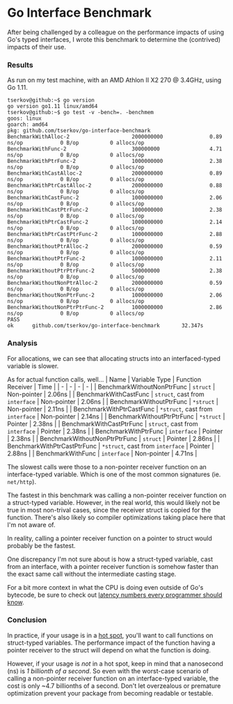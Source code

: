 # Go Interface Benchmark
After being challenged by a colleague on the performance impacts of using Go's typed interfaces, I wrote this benchmark to determine the (contrived) impacts of their use.

### Results
As run on my test machine, with an AMD Athlon II X2 270 @ 3.4GHz, using Go 1.11.
```
tserkov@github:~$ go version
go version go1.11 linux/amd64
tserkov@github:~$ go test -v -bench=. -benchmem
goos: linux
goarch: amd64
pkg: github.com/tserkov/go-interface-benchmark
BenchmarkWithAlloc-2                    2000000000               0.89 ns/op            0 B/op          0 allocs/op
BenchmarkWithFunc-2                     300000000                4.71 ns/op            0 B/op          0 allocs/op
BenchmarkWithPtrFunc-2                  1000000000               2.38 ns/op            0 B/op          0 allocs/op
BenchmarkWithCastAlloc-2                2000000000               0.89 ns/op            0 B/op          0 allocs/op
BenchmarkWithPtrCastAlloc-2             2000000000               0.88 ns/op            0 B/op          0 allocs/op
BenchmarkWithCastFunc-2                 1000000000               2.06 ns/op            0 B/op          0 allocs/op
BenchmarkWithCastPtrFunc-2              1000000000               2.38 ns/op            0 B/op          0 allocs/op
BenchmarkWithPtrCastFunc-2              1000000000               2.14 ns/op            0 B/op          0 allocs/op
BenchmarkWithPtrCastPtrFunc-2           1000000000               2.88 ns/op            0 B/op          0 allocs/op
BenchmarkWithoutPtrAlloc-2              2000000000               0.59 ns/op            0 B/op          0 allocs/op
BenchmarkWithoutPtrFunc-2               1000000000               2.11 ns/op            0 B/op          0 allocs/op
BenchmarkWithoutPtrPtrFunc-2            500000000                2.38 ns/op            0 B/op          0 allocs/op
BenchmarkWithoutNonPtrAlloc-2           2000000000               0.59 ns/op            0 B/op          0 allocs/op
BenchmarkWithoutNonPtrFunc-2            1000000000               2.06 ns/op            0 B/op          0 allocs/op
BenchmarkWithoutNonPtrPtrFunc-2         1000000000               2.86 ns/op            0 B/op          0 allocs/op
PASS
ok      github.com/tserkov/go-interface-benchmark       32.347s
```

### Analysis
For allocations, we can see that allocating structs into an interfaced-typed variable is slower.

As for actual function calls, well...
| Name | Variable Type | Function Receiver | Time |
| - | - | - | - |
| BenchmarkWithoutNonPtrFunc | `struct` | Non-pointer | 2.06ns |
| BenchmarkWithCastFunc | `struct`, cast from `interface` | Non-pointer | 2.06ns |
| BenchmarkWithoutPtrFunc | `*struct` | Non-pointer | 2.11ns |
| BenchmarkWithPtrCastFunc | `*struct`, cast from `interface` | Non-pointer | 2.14ns |
| BenchmarkWithoutPtrPtrFunc | `*struct` | Pointer | 2.38ns |
| BenchmarkWithCastPtrFunc | `struct`, cast from `interface` | Pointer | 2.38ns |
| BenchmarkWithPtrFunc | `interface` | Pointer | 2.38ns |
| BenchmarkWithoutNonPtrPtrFunc | `struct` | Pointer | 2.86ns |
| BenchmarkWithPtrCastPtrFunc | `*struct`, cast from `interface` | Pointer | 2.88ns |
| BenchmarkWithFunc | `interface` | Non-pointer | 4.71ns |

The slowest calls were those to a non-pointer receiver function on an interface-typed variable. Which is one of the most common signatures (ie. `net/http`).

The fastest in this benchmark was calling a non-pointer receiver function on a struct-typed variable.  However, in the real world, this would likely not be true in most non-trival cases, since the receiver struct is copied for the function.  There's also likely so compiler optimizations taking place here that I'm not aware of.

In reality, calling a pointer receiver function on a pointer to struct would probably be the fastest.

One discrepancy I'm not sure about is how a struct-typed variable, cast from an interface, with a pointer receiver function is somehow faster than the exact same call without the intermediate casting stage.

For a bit more context in what the CPU is doing even outside of Go's bytecode, be sure to check out [latency numbers every programmer should know](https://gist.github.com/jboner/2841832).

### Conclusion
In practice, if your usage is in a [hot spot](https://en.wikipedia.org/wiki/Hot_spot_(computer_programming)), you'll want to call functions on struct-typed variables. The performance impact of the function having a pointer receiver to the struct will depend on what the function is doing.

However, if your usage is _not_ in a hot spot, keep in mind that a nanosecond (ns) is _1 billionth of a second_. So even with the worst-case scenario of calling a non-pointer receiver function on an interface-typed variable, the cost is only ~4.7 billionths of a second. Don't let overzealous or premature optimization prevent your package from becoming readable or testable.
